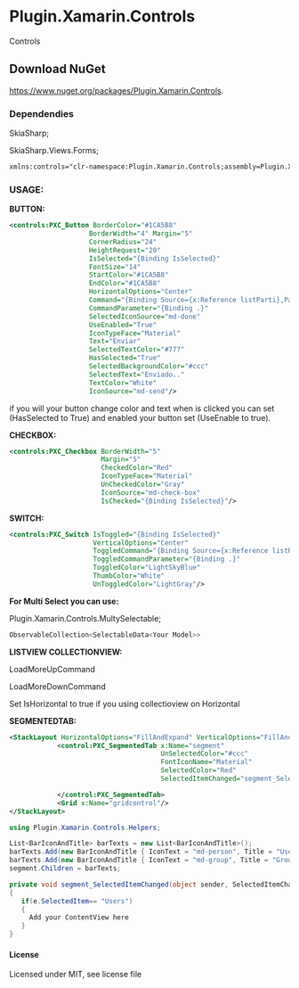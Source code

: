 # Plugin.Xamarin.Controls
Controls
## Download NuGet
https://www.nuget.org/packages/Plugin.Xamarin.Controls.
### Dependendies

SkiaSharp;

SkiaSharp.Views.Forms;

```xml
xmlns:controls="clr-namespace:Plugin.Xamarin.Controls;assembly=Plugin.Xamarin.Controls"
```


### USAGE:

**BUTTON:**
```xml
<controls:PXC_Button BorderColor="#1CA5B8" 
                    BorderWidth="4" Margin="5" 
                    CornerRadius="24" 
                    HeightRequest="20" 
                    IsSelected="{Binding IsSelected}"
                    FontSize="14"
                    StartColor="#1CA5B8" 
                    EndColor="#1CA5B8" 
                    HorizontalOptions="Center"
                    Command="{Binding Source={x:Reference listParti},Path=BindingContext.ShareCommand}"
                    CommandParameter="{Binding .}" 
                    SelectedIconSource="md-done" 
                    UseEnabled="True"
                    IconTypeFace="Material" 
                    Text="Enviar" 
                    SelectedTextColor="#777" 
                    HasSelected="True" 
                    SelectedBackgroundColor="#ccc"
                    SelectedText="Enviado.." 
                    TextColor="White" 
                    IconSource="md-send"/>
```                   
if you will your button change color and text when is clicked
you can set (HasSelected to True) and enabled your button set (UseEnable to true).

**CHECKBOX:**
```xml
<controls:PXC_Checkbox BorderWidth="5" 
                       Margin="5" 
                       CheckedColor="Red" 
                       IconTypeFace="Material"
                       UnCheckedColor="Gray" 
                       IconSource="md-check-box" 
                       IsChecked="{Binding IsSelected}"/>
```                     
**SWITCH:**
```xml
<controls:PXC_Switch IsToggled="{Binding IsSelected}" 
                     VerticalOptions="Center"
                     ToggledCommand="{Binding Source={x:Reference listParti},Path=BindingContext.ShareCommand}"
                     ToggledCommandParameter="{Binding .}"
                     ToggledColor="LightSkyBlue"
                     ThumbColor="White" 
                     UnToggledColor="LightGray"/>
```                    

**For Multi Select you can use:**

Plugin.Xamarin.Controls.MultySelectable;
```csharp
ObservableCollection<SelectableData<Your Model>>
```
**LISTVIEW COLLECTIONVIEW:**

LoadMoreUpCommand

LoadMoreDownCommand

Set IsHorizontal to true if you using collectioview on Horizontal

**SEGMENTEDTAB:**
```xml
<StackLayout HorizontalOptions="FillAndExpand" VerticalOptions="FillAndExpand">
            <control:PXC_SegmentedTab x:Name="segment"
                                      UnSelectedColor="#ccc"
                                      FontIconName="Material"
                                      SelectedColor="Red"
                                      SelectedItemChanged="segment_SelectedItemChanged">

            </control:PXC_SegmentedTab>
            <Grid x:Name="gridcontrol"/>
</StackLayout>
```
```csharp
using Plugin.Xamarin.Controls.Helpers;

List<BarIconAndTitle> barTexts = new List<BarIconAndTitle>();
barTexts.Add(new BarIconAndTitle { IconText = "md-person", Title = "Users" });
barTexts.Add(new BarIconAndTitle { IconText = "md-group", Title = "Group" });
segment.Children = barTexts;

private void segment_SelectedItemChanged(object sender, SelectedItemChangedEventArgs e)
{
   if(e.SelectedItem== "Users")
   {
     Add your ContentView here
   }
}
```
#### License
Licensed under MIT, see license file
